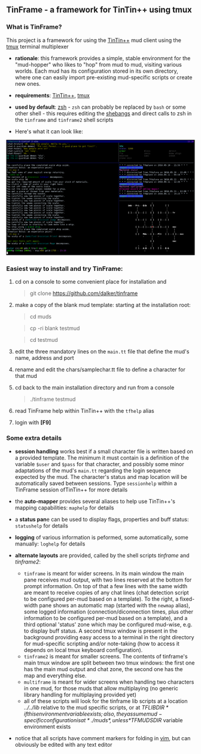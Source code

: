## TinFrame - a framework for TinTin++ using tmux

### What is TinFrame?

This project is a framework for using the [TinTin++](http://tintin.sourceforge.net/) mud client using the [tmux](https://tmux.github.io/) terminal multiplexer

* **rationale**: this framework provides a simple, stable environment for the "mud-hopper" who likes to "hop" from mud to mud, visiting various worlds. Each mud has its configuration stored in its own directory, where one can easily import pre-existing mud-specific scripts or create new ones.

* **requirements**: [TinTin++](http://tintin.sourceforge.net/), [tmux](https://tmux.github.io/) 

* **used by default**: [zsh](http://zsh.sourceforge.net/) - 
  `zsh` can probably be replaced by `bash` or some other shell - this requires editing the [shebangs](https://en.wikipedia.org/wiki/Shebang_%28Unix%29#Examples) and direct calls to zsh in the `tinframe` and `tinframe2` shell scripts

* Here's what it can look like:

![screenshot](screenshot.png?raw=true "Screenshot of TinFrame")

### Easiest way to install and try TinFrame:
  1.  cd on a console to some convenient place for installation and

      > git clone https://github.com/dalker/tinframe
  2.  make a copy of the blank mud template: starting at the installation root:

      > cd muds

      > cp -ri blank testmud

      > cd testmud

  3. edit the three mandatory lines on the `main.tt` file that define the mud's name, address and port
  4. rename and edit the chars/samplechar.tt file to define a character for that mud
  5. cd back to the main installation directory and run from a console

     > ./tinframe testmud
  6. read TinFrame help within TinTin++ with the `tfhelp` alias
  7. login with **[F9]**

### Some extra details

* **session handling** works best if a small character file is written based on a provided template. The minimum it must contain is a definition of the variable `$user` and `$pass` for that character, and possibly some minor adaptations of the mud's `main.tt` regarding the login sequence expected by the mud. The character's status and map location will be automatically saved between sessions. Type `sessionhelp` within a TinFrame session ofTinTin++ for more details

* the **auto-mapper** provides several aliases to help use TinTin++'s mapping capabilities: `maphelp` for details

* a **status pan**e can be used to display flags, properties and buff status: `statushelp` for details

* **logging** of various information is peformed, some automatically, some manually: `loghelp` for details

* **alternate layouts** are provided, called by the shell scripts *tinframe* and *tinframe2*:
  * `tinframe` is meant for wider screens. In its main window the main pane receives mud output, with two lines reserved at the bottom for prompt information. On top of that a few lines with the same width are meant to receive copies of any chat lines (chat detection script to be configured per-mud based on a template). To the right, a fixed-width pane shows an automatic map (started with the `newmap` alias), some logged information (connection/diconnection times, plus other information to be configured per-mud based on a template), and a third optional 'status' zone which may be configured mud-wise, e.g. to display buff status. A second tmux window is present in the background providing easy access to a terminal in the right directory for mud-specific scripting and/or note-taking (how to access it depends on local tmux keyboard configuration).
  * `tinframe2` is meant for smaller screens. The contents of tinframe's main tmux window are split between two tmux windows: the first one has the main mud output and chat zone, the second one has the map and everything else.
  * `multiframe` is meant for wider screens when handling two characters in one mud, for those muds that allow multiplaying (no generic library handling for multiplaying provided yet)
  * all of these scripts will look for the tinframe lib scripts at a location *../../lib* relative to the mud specific scripts, or at *$TFLIBDIR* if this environment variable exists; also, they assume mud-specific configuration is at *./muds*, unless *$TFMUDSDIR* variable environment exists

* notice that all scripts have comment markers for folding in [vim](http://www.vim.org/), but can obviously be edited with any text editor
